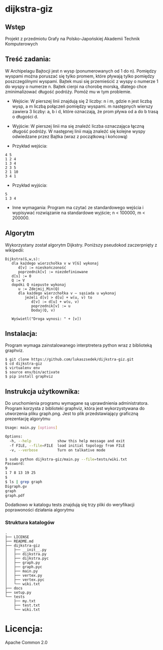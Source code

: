 # dijkstra-giz
## Wstęp
Projekt z przedmiotu Grafy na Polsko-Japońskiej Akademii Technik Komputerowych

## Treść zadania:

W Archipelagu Bajtocji jest n wysp (ponumerowanych od 1 do n). Pomiędzy
wyspami można poruszać się tylko promem, które pływają tylko pomiędzy
poszczególnymi wyspami. Bajtek musi się przemieścić
z wyspy o numerze 1 do wyspy o numerze n. Bajtek cierpi
na chorobę morską, dlatego chce zminimalizować długość podróży.
Pomóż mu w tym problemie.

* Wejście:
W pierszej linii znajdują się 2 liczby: n i m, gdzie n jest liczbą wysp,
a m liczbą połączeń pomiędzy wyspami. m następnych wierszy zawiera
3 liczby: a, b i d, które oznaczają, że prom pływa od a do b
trasą o długości d.

* Wyjście:
W pierszej linii ma się znaleźć liczba oznaczająca łączną długość
podróży. W następnej linii mają znaleźć się kolejne wyspy odwiedzane
przez Bajtka (wraz z początkową i końcową)

* Przykład wejścia:
```
4 5
1 2 4
1 3 4
2 3 5
2 1 10
3 4 1
```

* Przykład wyjścia:
```
5
1 3 4
```

* Inne wymagania:
Program ma czytać ze standardowego wejścia i wypisywać rozwiązanie
na standardowe wyjście; n < 100000, m < 200000.

## Algorytm
Wykorzystany został algorytm Dijkstry. Poniższy pseudokod zaczerpnięty z wikipedii:

```
Dijkstra(G,w,s):
   dla każdego wierzchołka v w V[G] wykonaj
      d[v] := nieskończoność
      poprzednik[v] := niezdefiniowane
   d[s] := 0
   Q := V
   dopóki Q niepuste wykonaj
      u := Zdejmij_Min(Q)
      dla każdego wierzchołka v – sąsiada u wykonaj
         jeżeli d[v] > d[u] + w(u, v) to
            d[v] := d[u] + w(u, v)
            poprzednik[v] := u
            Dodaj(Q, v)

   Wyświetl("Droga wynosi: " + [v])
```
## Instalacja:
Program wymaga zainstalowanego interptretera python wraz z biblioteką graphviz.
```
$ git clone https://github.com/lukaszsedek/dijkstra-giz.git
$ cd dijkstra-giz
$ virtualenv env
$ source env/bin/activate
$ pip install graphviz
```

## Instrukcja użytkownika:

Do uruchomienia programu wymagane są uprawdnienia administratora. Program korzysta z biblioteki graphviz, która jest wykorzystywana do
utworzenia pliku graph.png. Jest to plik przedstawiający graficzną prezentację algorytmu

```bash
Usage: main.py [options]

Options:
  -h, --help            show this help message and exit
  -f FILE, --file=FILE  load initial topology from FILE
  -v, --verbose         Turn on talkative mode
  
$ sudo python dijkstra-giz/main.py --file=tests/wiki.txt
Password:
9
1 7 8 13 19 25
$
$ ls | grep graph
Digraph.gv
graph
graph.pdf
```
Dodatkowo w katalogu tests znajdują się trzy pliki do weryfikacji poprawoności działania algorytmu

### Struktura katalogów
```
.
├── LICENSE
├── README.md
├── dijkstra-giz
│   ├── __init__.py
│   ├── dijkstra.py
│   ├── dijkstra.pyc
│   ├── graph.py
│   ├── graph.pyc
│   ├── main.py
│   ├── vertex.py
│   ├── vertex.pyc
│   └── wiki.txt
├── docs
├── setup.py
└── tests
    ├── my.txt
    ├── test.txt
    └── wiki.txt
```

# Licencja:

Apache Common 2.0